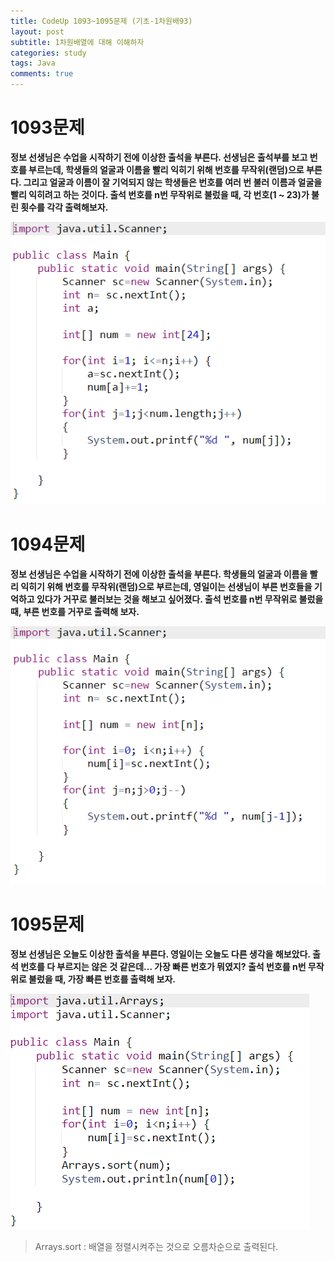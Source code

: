 ```yaml
---
title: CodeUp 1093~1095문제 (기초-1차원배93)
layout: post
subtitle: 1차원배열에 대해 이해하자
categories: study
tags: Java
comments: true
---
```

# 1093문제

**정보 선생님은 수업을 시작하기 전에 이상한 출석을 부른다.
선생님은 출석부를 보고 번호를 부르는데,
학생들의 얼굴과 이름을 빨리 익히기 위해 번호를 무작위(랜덤)으로 부른다.
그리고 얼굴과 이름이 잘 기억되지 않는 학생들은 번호를 여러 번 불러
이름과 얼굴을 빨리 익히려고 하는 것이다.
출석 번호를 n번 무작위로 불렀을 때, 각 번호(1 ~ 23)가 불린 횟수를 각각 출력해보자.**

![1093](/assets/1093_urb0eyuzg.PNG)


# 1094문제

**정보 선생님은 수업을 시작하기 전에 이상한 출석을 부른다.
학생들의 얼굴과 이름을 빨리 익히기 위해 번호를 무작위(랜덤)으로 부르는데,
영일이는 선생님이 부른 번호들을 기억하고 있다가 거꾸로 불러보는 것을 해보고 싶어졌다.
출석 번호를 n번 무작위로 불렀을 때, 부른 번호를 거꾸로 출력해 보자.**

![1094](/assets/1094.PNG)


# 1095문제

**정보 선생님은 오늘도 이상한 출석을 부른다.
영일이는 오늘도 다른 생각을 해보았다.
출석 번호를 다 부르지는 않은 것 같은데... 가장 빠른 번호가 뭐였지?
출석 번호를 n번 무작위로 불렀을 때, 가장 빠른 번호를 출력해 보자.**

![1095](/assets/1095.PNG)

>Arrays.sort : 배열을 정렬시켜주는 것으로 오름차순으로 출력된다.
